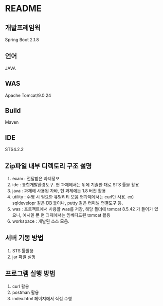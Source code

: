 # README
## 개발프레임웍 
Spring Boot 2.1.8
## 언어
JAVA
## WAS
Apache Tomcat/9.0.24
## Build
Maven
## IDE
STS4.2.2
## Zip파일 내부 디렉토리 구조 설명
1. exam : 전달받은 과제정보
2. ide : 통합개발환경도구. 현 과제에서는 위에 기술한 대로 STS 툴을 활용
3. java : 과제에 사용된 자바, 현 과제에는 1.8 버전 활용
4. utility : 수행 시 필요한 유틸리티 모음 현과제에서는 curl만 사용. ex) sqldevelopr 같은 DB 툴이나, putty 같은 터미널 연결도구 등.
5. was : 프로젝트에서 사용할 was를 저장, 해당 폴더에 tomcat 8.5.42 가 들어가 있으나, 예시일 뿐 현 과제에서는 임베디드된 tomcat 활용
6. workspace : 개발된 소스 모음.

## 서버 기동 방법
1. STS 툴활용
2. jar 파일 실행


## 프로그램 실행 방법
1. curl 활용
2. postman 활용
3. index.html 페이지에서 직접 수행
